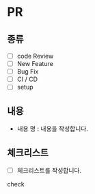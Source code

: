 # PR

## 종류

 - [ ] code Review
 - [ ] New Feature
 - [ ] Bug Fix
 - [ ] CI / CD
 - [ ] setup

## 내용

- 내용 명 : 내용을 작성합니다. 

## 체크리스트

 - [ ] 체크리스트를 작성합니다. 

 check